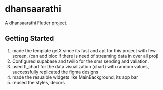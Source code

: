 # dhansaarathi

A dhansaarathi Flutter project.

## Getting Started

1. made the template getX since its fast and apt for this project with few screen, (can add bloc if there is need of streaming data in over all proj)
2. Configured supabase and twillo for the sms sending and valiation.  
3. used fl_chart for the data visualization (chart) with random values, successfully replicated the figma designs 
4. made the resualble widgets like MainBackground, its app bar
5. reused the styles, decors

